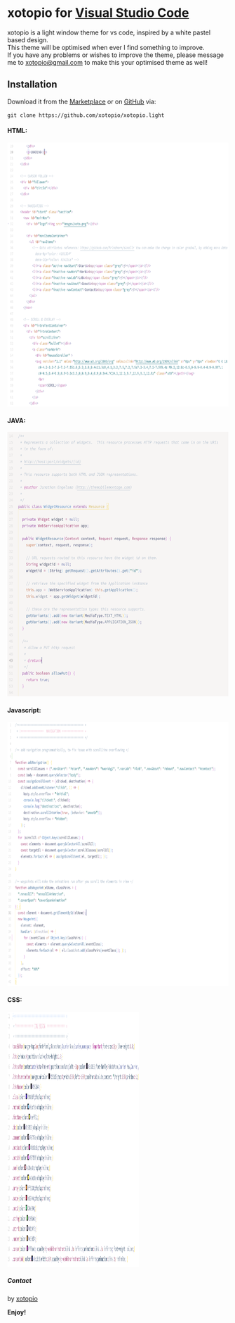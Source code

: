 # xotopio for [Visual Studio Code](http://code.visualstudio.com)

xotopio is a light window theme for vs code, inspired by a white pastel based design.</br>
This theme will be optimised when ever I find something to improve. </br>
If you have any problems or wishes to improve the theme, please message me to xotopio@gmail.com to make this your optimised theme as well!

## Installation
Download it from the [Marketplace](https://marketplace.visualstudio.com/items?itemName=xotopio.xotopio-light) or on [GitHub](https://github.com/xotopio/xotopio.light) via:

```
git clone https://github.com/xotopio/xotopio.light
```

#### HTML:
<img src="https://raw.githubusercontent.com/xotopio/xotopio.light/master/imgs/examples/html.png" width="700" height="600">

#### JAVA:
<img src="https://raw.githubusercontent.com/xotopio/xotopio.light/master/imgs/examples/java.png" width="700" height="600">

#### Javascript:
<img src="https://raw.githubusercontent.com/xotopio/xotopio.light/master/imgs/examples/js.png" width="700" height="600">

#### CSS:
<img src="https://raw.githubusercontent.com/xotopio/xotopio.light/master/imgs/examples/css.png" width="300" height="580">

##### Contact
by [xotopio](https://github.com/xotopio)

<!-- [license]() -->

**Enjoy!**
   